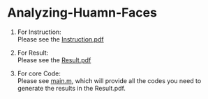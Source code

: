 # Analyzing-Huamn-Faces
1. For Instruction:<br/>
Please see the [Instruction.pdf](https://github.com/bruce0715/Analyzing-Huamn-Faces/blob/master/Instruction.pdf)

2. For Result:<br/>
Please see the [Result.pdf](https://github.com/bruce0715/Analyzing-Huamn-Faces/blob/master/Report.pdf)

3. For core Code:<br/>
Please see [main.m](https://github.com/bruce0715/Analyzing-Huamn-Faces/blob/master/main.m), which will provide all the codes you need to generate the results in the Result.pdf.
